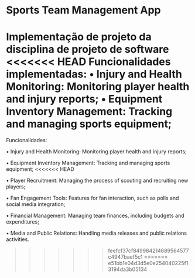 # Sports Team Management App

Implementação de projeto da disciplina de projeto de software
<<<<<<< HEAD
Funcionalidades implementadas:
• Injury and Health Monitoring: Monitoring player health and injury reports;
• Equipment Inventory Management: Tracking and managing sports equipment;
=======
Funcionalidades:

• Injury and Health Monitoring: Monitoring player health and injury reports;

• Equipment Inventory Management: Tracking and managing sports equipment;
<<<<<<< HEAD

• Player Recruitment: Managing the process of scouting and recruiting new players;

• Fan Engagement Tools: Features for fan interaction, such as polls and social media integration;

• Financial Management: Managing team finances, including budgets and expenditures;

• Media and Public Relations: Handling media releases and public relations activities.
>>>>>>> feefcf37cf849984214689564577c4947baef5c1
=======
>>>>>>> e51bb1e04d3d5e0e254040225f13194da3b05134
